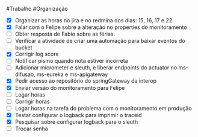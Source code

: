 #Trabalho #Organização

- [x] Organizar as horas no jira e no redmina dos dias: 15, 16, 17 e 22.
- [x] Falar com o Felipe sobre a alteração no properties do monitoramento
- [ ] Obter resposta de Fabio sobre as férias.
- [ ] Verificar a atividade de criar uma automação para baixar eventos do bucket
- [x] Corrigir log score
- [ ] Notificar pismo quando nota estiver incorreta
- [ ] Adicionar micrometer e sleuth, e liberar endpoints do actuator no ms-difusao, ms-eureka e ms-apigateway
- [x] Pedir acesso ao repositório do springGateway da interop
- [x] Enviar versão do monitoramento para Felipe
- [ ] Logar horas
- [ ] Corrigir horas
- [ ] Logar horas na tarefa do problema com o monitoramento em produção
- [x] Testar configurar o logback para imprimir o traceid
- [x] Pesquisar sobre configurar logback para o sleuth
- [ ] Trocar senha